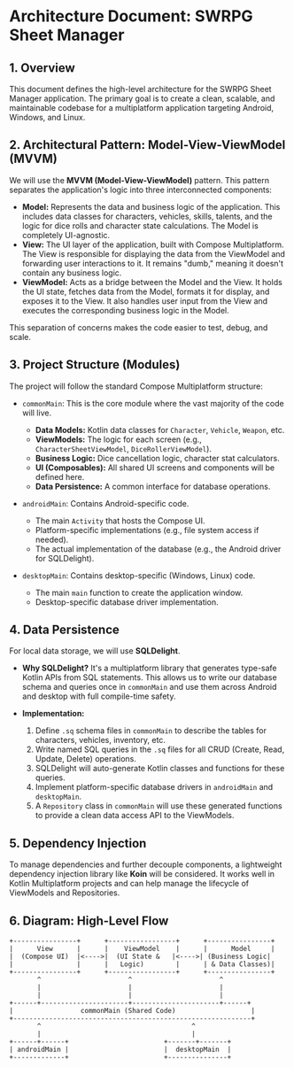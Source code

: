 # Architecture Document: SWRPG Sheet Manager

## 1. Overview
This document defines the high-level architecture for the SWRPG Sheet Manager application. The primary goal is to create a clean, scalable, and maintainable codebase for a multiplatform application targeting Android, Windows, and Linux.

## 2. Architectural Pattern: Model-View-ViewModel (MVVM)
We will use the **MVVM (Model-View-ViewModel)** pattern. This pattern separates the application's logic into three interconnected components:

- **Model:** Represents the data and business logic of the application. This includes data classes for characters, vehicles, skills, talents, and the logic for dice rolls and character state calculations. The Model is completely UI-agnostic.
- **View:** The UI layer of the application, built with Compose Multiplatform. The View is responsible for displaying the data from the ViewModel and forwarding user interactions to it. It remains "dumb," meaning it doesn't contain any business logic.
- **ViewModel:** Acts as a bridge between the Model and the View. It holds the UI state, fetches data from the Model, formats it for display, and exposes it to the View. It also handles user input from the View and executes the corresponding business logic in the Model.

This separation of concerns makes the code easier to test, debug, and scale.

## 3. Project Structure (Modules)
The project will follow the standard Compose Multiplatform structure:

- `commonMain`: This is the core module where the vast majority of the code will live.
    - **Data Models:** Kotlin data classes for `Character`, `Vehicle`, `Weapon`, etc.
    - **ViewModels:** The logic for each screen (e.g., `CharacterSheetViewModel`, `DiceRollerViewModel`).
    - **Business Logic:** Dice cancellation logic, character stat calculators.
    - **UI (Composables):** All shared UI screens and components will be defined here.
    - **Data Persistence:** A common interface for database operations.

- `androidMain`: Contains Android-specific code.
    - The main `Activity` that hosts the Compose UI.
    - Platform-specific implementations (e.g., file system access if needed).
    - The actual implementation of the database (e.g., the Android driver for SQLDelight).

- `desktopMain`: Contains desktop-specific (Windows, Linux) code.
    - The main `main` function to create the application window.
    - Desktop-specific database driver implementation.

## 4. Data Persistence
For local data storage, we will use **SQLDelight**.

- **Why SQLDelight?** It's a multiplatform library that generates type-safe Kotlin APIs from SQL statements. This allows us to write our database schema and queries once in `commonMain` and use them across Android and desktop with full compile-time safety.

- **Implementation:**
    1. Define `.sq` schema files in `commonMain` to describe the tables for characters, vehicles, inventory, etc.
    2. Write named SQL queries in the `.sq` files for all CRUD (Create, Read, Update, Delete) operations.
    3. SQLDelight will auto-generate Kotlin classes and functions for these queries.
    4. Implement platform-specific database drivers in `androidMain` and `desktopMain`.
    5. A `Repository` class in `commonMain` will use these generated functions to provide a clean data access API to the ViewModels.

## 5. Dependency Injection
To manage dependencies and further decouple components, a lightweight dependency injection library like **Koin** will be considered. It works well in Kotlin Multiplatform projects and can help manage the lifecycle of ViewModels and Repositories.

## 6. Diagram: High-Level Flow
```
+----------------+      +-----------------+      +----------------+
|      View      |      |    ViewModel    |      |      Model     |
|  (Compose UI)  |<---->|  (UI State &   |<---->| (Business Logic|
|                |      |   Logic)        |      | & Data Classes)|
+----------------+      +-----------------+      +----------------+
       ^                      ^                      ^
       |                      |                      |
       |                      |                      |
+------+----------------------+----------------------+------+
|                 commonMain (Shared Code)                   |
+------------------------------------------------------------+
       ^                                      ^
       |                                      |
+------+------+                        +-------+-------+
| androidMain |                        |  desktopMain  |
+-------------+                        +---------------+
```
